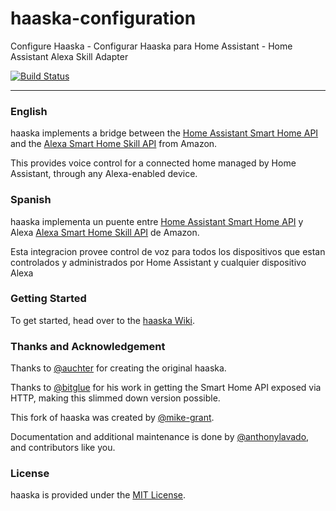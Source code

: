 # haaska-configuration
Configure Haaska - Configurar Haaska para Home Assistant - Home Assistant Alexa Skill Adapter

[![Build Status](https://travis-ci.org/mike-grant/haaska.svg?branch=master)](https://travis-ci.org/mike-grant/haaska)

---
### English

haaska implements a bridge between the [Home Assistant Smart Home API](https://www.home-assistant.io/components/alexa/#smart-home) and the [Alexa Smart Home Skill API](https://developer.amazon.com/alexa/smart-home) from Amazon.

This provides voice control for a connected home managed by Home Assistant, through any Alexa-enabled device.

### Spanish
haaska implementa un puente entre [Home Assistant Smart Home API](https://www.home-assistant.io/components/alexa/#smart-home) y Alexa [Alexa Smart Home Skill API](https://developer.amazon.com/alexa/smart-home) de Amazon.

Esta integracion provee control de voz para todos los dispositivos que estan controlados y administrados por Home Assistant y cualquier dispositivo Alexa

### Getting Started
To get started, head over to the [haaska Wiki](https://github.com/jdestefanis/wiki).


### Thanks and Acknowledgement

Thanks to [@auchter](https://github.com/auchter) for creating the original haaska.

Thanks to [@bitglue](https://github.com/bitglue) for his work in getting the Smart Home API exposed via HTTP, making this slimmed down version possible.

This fork of haaska was created by [@mike-grant](https://github.com/mike-grant).

Documentation and additional maintenance is done by [@anthonylavado](https://github.com/anthonylavado), and contributors like you.

### License
haaska is provided under the [MIT License](LICENSE).

